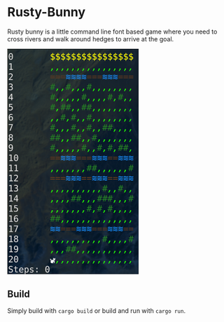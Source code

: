 # Rusty-Bunny

Rusty bunny is a little command line font based game where you need to cross rivers and walk around hedges to arrive at the goal.

<img src="readme-media/screenshot.png" width="300">

## Build

Simply build with `cargo build` or build and run with `cargo run`.